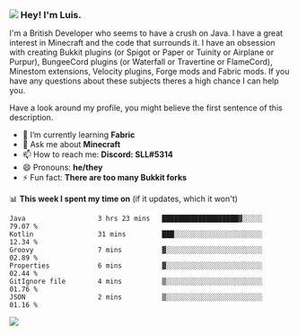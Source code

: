 <h3 style="margin: auto;"><img src="https://avatars.githubusercontent.com/u/39528861?s=48&v=4" ></img> Hey! I'm Luis.</h3>

I'm a British Developer who seems to have a crush on Java. I have a great interest in Minecraft and the code that surrounds it. I have an obsession with creating Bukkit plugins (or Spigot or Paper or Tuinity or Airplane or Purpur), BungeeCord plugins (or Waterfall or Travertine or FlameCord), Minestom extensions, Velocity plugins, Forge mods and Fabric mods. If you have any questions about these subjects theres a high chance I can help you.
  
Have a look around my profile, you might believe the first sentence of this description.

- 🌱 I’m currently learning **Fabric**
- 💬 Ask me about **Minecraft**
- 📫 How to reach me: **Discord: SLL#5314**
- 😄 Pronouns: **he/they**
- ⚡ Fun fact: **There are too many Bukkit forks**

📊 **This week I spent my time on** (if it updates, which it won't)
<!--START_SECTION:waka-->

```text
Java                  3 hrs 23 mins   ███████████████████▓░░░░░   79.07 %
Kotlin                31 mins         ███░░░░░░░░░░░░░░░░░░░░░░   12.34 %
Groovy                7 mins          ▓░░░░░░░░░░░░░░░░░░░░░░░░   02.89 %
Properties            6 mins          ▓░░░░░░░░░░░░░░░░░░░░░░░░   02.44 %
GitIgnore file        4 mins          ▒░░░░░░░░░░░░░░░░░░░░░░░░   01.76 %
JSON                  2 mins          ▒░░░░░░░░░░░░░░░░░░░░░░░░   01.16 %
```

<!--END_SECTION:waka-->

<a href="https://sllcoding.dev"><img src="https://github-readme-stats.vercel.app/api?username=SLLCoding&show_icons=true&theme=great-gatsby" /></a>
